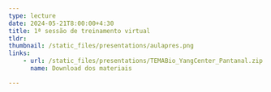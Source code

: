 ```yaml
---
type: lecture
date: 2024-05-21T8:00:00+4:30
title: 1ª sessão de treinamento virtual
tldr:
thumbnail: /static_files/presentations/aulapres.png
links:
    - url: /static_files/presentations/TEMABio_YangCenter_Pantanal.zip
      name: Download dos materiais

---
```

